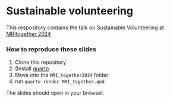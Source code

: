 # Sustainable volunteering

This respository contains the talk on Sustainable Volunteering at [MRItogether 2024](https://mritogether.esmrmb.org/24m/schedule/)

### How to reproduce these slides

1. Clone this repository
2. (Install [quarto](https://quarto.org/)
3. Move into the `MRI_together2024` folder
4. run `quarto render MRI_together.qmd`

The slides should open in your browser.
